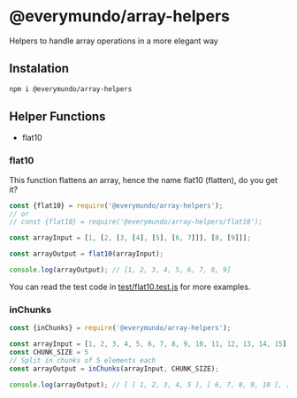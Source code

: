 # @everymundo/array-helpers
Helpers to handle array operations in a more elegant way

## Instalation
```sh
npm i @everymundo/array-helpers
```

## Helper Functions

* flat10

### flat10

This function flattens an array, hence the name flat10 (flatten), do you get it?

```js
const {flat10} = require('@everymundo/array-helpers');
// or
// const {flat10} = require('@everymundo/array-helpers/flat10');

const arrayInput = [1, [2, [3, [4], [5], [6, 7]]], [8, [9]]];

const arrayOutput = flat10(arrayInput);

console.log(arrayOutput); // [1, 2, 3, 4, 5, 6, 7, 8, 9]
```
You can read the test code in [test/flat10.test.js](test/flat10.test.js) for more examples.

### inChunks

```js
const {inChunks} = require('@everymundo/array-helpers');

const arrayInput = [1, 2, 3, 4, 5, 6, 7, 8, 9, 10, 11, 12, 13, 14, 15];
const CHUNK_SIZE = 5
// Split in chunks of 5 elements each
const arrayOutput = inChunks(arrayInput, CHUNK_SIZE);

console.log(arrayOutput); // [ [ 1, 2, 3, 4, 5 ], [ 6, 7, 8, 9, 10 ], [ 11, 12, 13, 14, 15 ] ]
```
